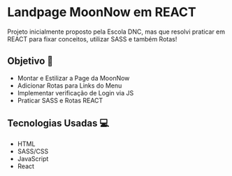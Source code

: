 # Landpage MoonNow em REACT

Projeto inicialmente proposto pela Escola DNC, mas que resolvi praticar em REACT para fixar conceitos, utilizar SASS e também Rotas!


## Objetivo :book:

<ul>
    <li>Montar e Estilizar a Page da MoonNow</li>
    <li>Adicionar Rotas para Links do Menu</li>
    <li>Implementar verificação de Login via JS</li>
    <li>Praticar SASS e Rotas REACT</li>
</ul>

## Tecnologias Usadas :computer:

<ul>
    <li>HTML</li>
    <li>SASS/CSS</li>
    <li>JavaScript</li>
    <li>React</li>
</ul>
